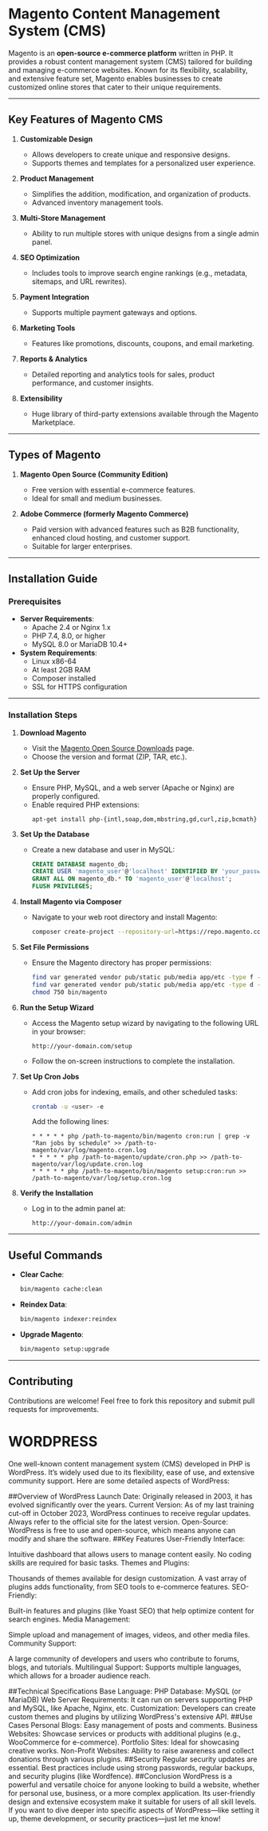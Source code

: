 # Magento Content Management System (CMS)

Magento is an **open-source e-commerce platform** written in PHP. It provides a robust content management system (CMS) tailored for building and managing e-commerce websites. Known for its flexibility, scalability, and extensive feature set, Magento enables businesses to create customized online stores that cater to their unique requirements.

---

## Key Features of Magento CMS

1. **Customizable Design**  
   - Allows developers to create unique and responsive designs.  
   - Supports themes and templates for a personalized user experience.

2. **Product Management**  
   - Simplifies the addition, modification, and organization of products.  
   - Advanced inventory management tools.  

3. **Multi-Store Management**  
   - Ability to run multiple stores with unique designs from a single admin panel.

4. **SEO Optimization**  
   - Includes tools to improve search engine rankings (e.g., metadata, sitemaps, and URL rewrites).  

5. **Payment Integration**  
   - Supports multiple payment gateways and options.  

6. **Marketing Tools**  
   - Features like promotions, discounts, coupons, and email marketing.  

7. **Reports & Analytics**  
   - Detailed reporting and analytics tools for sales, product performance, and customer insights.  

8. **Extensibility**  
   - Huge library of third-party extensions available through the Magento Marketplace.

---

## Types of Magento

1. **Magento Open Source (Community Edition)**  
   - Free version with essential e-commerce features.  
   - Ideal for small and medium businesses.  

2. **Adobe Commerce (formerly Magento Commerce)**  
   - Paid version with advanced features such as B2B functionality, enhanced cloud hosting, and customer support.  
   - Suitable for larger enterprises.  

---

## Installation Guide

### Prerequisites
- **Server Requirements**:
  - Apache 2.4 or Nginx 1.x
  - PHP 7.4, 8.0, or higher
  - MySQL 8.0 or MariaDB 10.4+
- **System Requirements**:
  - Linux x86-64
  - At least 2GB RAM
  - Composer installed
  - SSL for HTTPS configuration

---

### Installation Steps

1. **Download Magento**  
   - Visit the [Magento Open Source Downloads](https://magento.com/tech-resources/download) page.  
   - Choose the version and format (ZIP, TAR, etc.).

2. **Set Up the Server**  
   - Ensure PHP, MySQL, and a web server (Apache or Nginx) are properly configured.  
   - Enable required PHP extensions:
     ```
     apt-get install php-{intl,soap,dom,mbstring,gd,curl,zip,bcmath}
     ```

3. **Set Up the Database**  
   - Create a new database and user in MySQL:  
     ```sql
     CREATE DATABASE magento_db;
     CREATE USER 'magento_user'@'localhost' IDENTIFIED BY 'your_password';
     GRANT ALL ON magento_db.* TO 'magento_user'@'localhost';
     FLUSH PRIVILEGES;
     ```

4. **Install Magento via Composer**  
   - Navigate to your web root directory and install Magento:  
     ```bash
     composer create-project --repository-url=https://repo.magento.com/ magento/project-community-edition magento
     ```

5. **Set File Permissions**  
   - Ensure the Magento directory has proper permissions:  
     ```bash
     find var generated vendor pub/static pub/media app/etc -type f -exec chmod u+w {} +
     find var generated vendor pub/static pub/media app/etc -type d -exec chmod u+w {} +
     chmod 750 bin/magento
     ```

6. **Run the Setup Wizard**  
   - Access the Magento setup wizard by navigating to the following URL in your browser:  
     ```
     http://your-domain.com/setup
     ```
   - Follow the on-screen instructions to complete the installation.

7. **Set Up Cron Jobs**  
   - Add cron jobs for indexing, emails, and other scheduled tasks:  
     ```bash
     crontab -u <user> -e
     ```
     Add the following lines:
     ```
     * * * * * php /path-to-magento/bin/magento cron:run | grep -v "Ran jobs by schedule" >> /path-to-magento/var/log/magento.cron.log
     * * * * * php /path-to-magento/update/cron.php >> /path-to-magento/var/log/update.cron.log
     * * * * * php /path-to-magento/bin/magento setup:cron:run >> /path-to-magento/var/log/setup.cron.log
     ```

8. **Verify the Installation**  
   - Log in to the admin panel at:  
     ```
     http://your-domain.com/admin
     ```

---

## Useful Commands

- **Clear Cache**:  
  ```bash
  bin/magento cache:clean
  ```

- **Reindex Data**:  
  ```bash
  bin/magento indexer:reindex
  ```

- **Upgrade Magento**:  
  ```bash
  bin/magento setup:upgrade
  ```

---

## Contributing
Contributions are welcome! Feel free to fork this repository and submit pull requests for improvements.

# WORDPRESS
One well-known content management system (CMS) developed in PHP is WordPress. It’s widely used due to its flexibility, ease of use, and extensive community support. Here are some detailed aspects of WordPress:

##Overview of WordPress
Launch Date: Originally released in 2003, it has evolved significantly over the years.
Current Version: As of my last training cut-off in October 2023, WordPress continues to receive regular updates. Always refer to the official site for the latest version.
Open-Source: WordPress is free to use and open-source, which means anyone can modify and share the software.
##Key Features
User-Friendly Interface:

Intuitive dashboard that allows users to manage content easily.
No coding skills are required for basic tasks.
Themes and Plugins:

Thousands of themes available for design customization.
A vast array of plugins adds functionality, from SEO tools to e-commerce features.
SEO-Friendly:

Built-in features and plugins (like Yoast SEO) that help optimize content for search engines.
Media Management:

Simple upload and management of images, videos, and other media files.
Community Support:

A large community of developers and users who contribute to forums, blogs, and tutorials.
Multilingual Support:
Supports multiple languages, which allows for a broader audience reach.

##Technical Specifications
Base Language: PHP
Database: MySQL (or MariaDB)
Web Server Requirements: It can run on servers supporting PHP and MySQL, like Apache, Nginx, etc.
Customization: Developers can create custom themes and plugins by utilizing WordPress's extensive API.
##Use Cases
Personal Blogs: Easy management of posts and comments.
Business Websites: Showcase services or products with additional plugins (e.g., WooCommerce for e-commerce).
Portfolio Sites: Ideal for showcasing creative works.
Non-Profit Websites: Ability to raise awareness and collect donations through various plugins.
##Security
Regular security updates are essential.
Best practices include using strong passwords, regular backups, and security plugins (like Wordfence).
##Conclusion
WordPress is a powerful and versatile choice for anyone looking to build a website, whether for personal use, business, or a more complex application. Its user-friendly design and extensive ecosystem make it suitable for users of all skill levels. If you want to dive deeper into specific aspects of WordPress—like setting it up, theme development, or security practices—just let me know!

